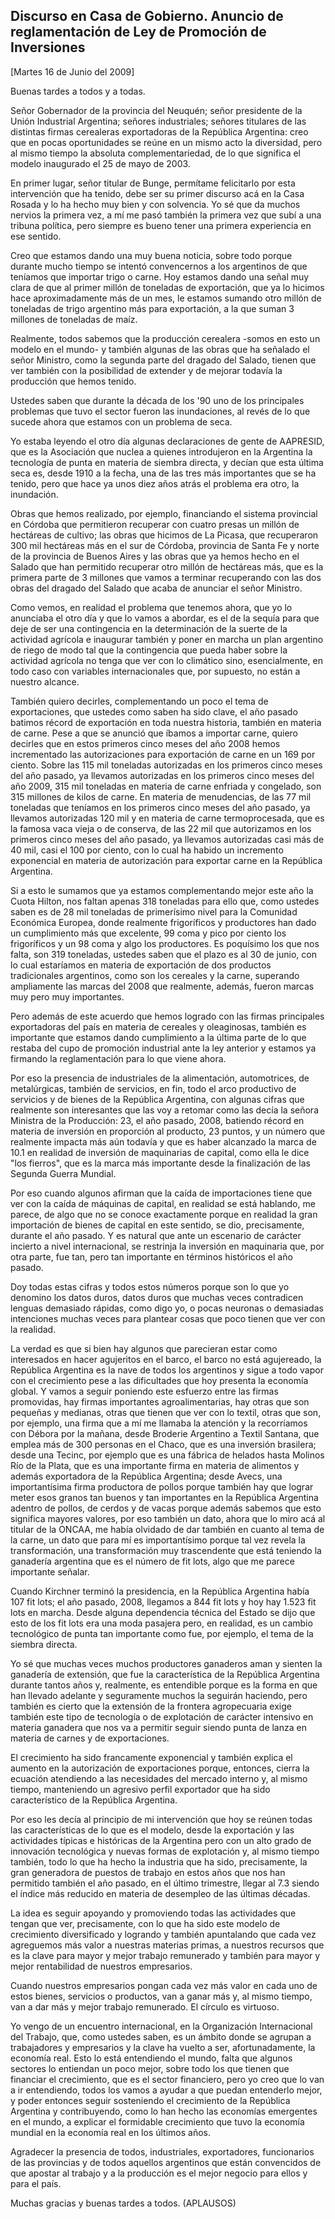 Discurso en Casa de Gobierno. Anuncio de reglamentación de Ley de Promoción de Inversiones
------------------------------------------------------------------------------------------

[Martes 16 de Junio del 2009]

Buenas tardes a todos y a todas.

Señor Gobernador de la provincia del Neuquén; señor presidente de la
Unión Industrial Argentina; señores industriales; señores titulares de
las distintas firmas cerealeras exportadoras de la República Argentina:
creo que en pocas oportunidades se reúne en un mismo acto la diversidad,
pero al mismo tiempo la absoluta complementariedad, de lo que significa
el modelo inaugurado el 25 de mayo de 2003.

En primer lugar, señor titular de Bunge, permítame felicitarlo por esta
intervención que ha tenido, debe ser su primer discurso acá en la Casa
Rosada y lo ha hecho muy bien y con solvencia. Yo sé que da muchos
nervios la primera vez, a mí me pasó también la primera vez que subí a
una tribuna política, pero siempre es bueno tener una primera
experiencia en ese sentido.

Creo que estamos dando una muy buena noticia, sobre todo porque durante
mucho tiempo se intentó convencernos a los argentinos de que teníamos
que importar trigo o carne. Hoy estamos dando una señal muy clara de que
al primer millón de toneladas de exportación, que ya lo hicimos hace
aproximadamente más de un mes, le estamos sumando otro millón de
toneladas de trigo argentino más para exportación, a la que suman 3
millones de toneladas de maíz.

Realmente, todos sabemos que la producción cerealera -somos en esto un
modelo en el mundo- y también algunas de las obras que ha señalado el
señor Ministro, como la segunda parte del dragado del Salado, tienen que
ver también con la posibilidad de extender y de mejorar todavía la
producción que hemos tenido.

Ustedes saben que durante la década de los '90 uno de los principales
problemas que tuvo el sector fueron las inundaciones, al revés de lo que
sucede ahora que estamos con un problema de seca.

Yo estaba leyendo el otro día algunas declaraciones de gente de
AAPRESID, que es la Asociación que nuclea a quienes introdujeron en la
Argentina la tecnología de punta en materia de siembra directa, y decían
que esta última seca es, desde 1910 a la fecha, una de las tres más
importantes que se ha tenido, pero que hace ya unos diez años atrás el
problema era otro, la inundación.

Obras que hemos realizado, por ejemplo, financiando el sistema
provincial en Córdoba que permitieron recuperar con cuatro presas un
millón de hectáreas de cultivo; las obras que hicimos de La Picasa, que
recuperaron 300 mil hectáreas más en el sur de Córdoba, provincia de
Santa Fe y norte de la provincia de Buenos Aires y las obras que ya
hemos hecho en el Salado que han permitido recuperar otro millón de
hectáreas más, que es la primera parte de 3 millones que vamos a
terminar recuperando con las dos obras del dragado del Salado que acaba
de anunciar el señor Ministro.

Como vemos, en realidad el problema que tenemos ahora, que yo lo
anunciaba el otro día y que lo vamos a abordar, es el de la sequía para
que deje de ser una contingencia en la determinación de la suerte de la
actividad agrícola e inaugurar también y poner en marcha un plan
argentino de riego de modo tal que la contingencia que pueda haber sobre
la actividad agrícola no tenga que ver con lo climático sino,
esencialmente, en todo caso con variables internacionales que, por
supuesto, no están a nuestro alcance.

También quiero decirles, complementando un poco el tema de
exportaciones, que ustedes como saben ha sido clave, el año pasado
batimos récord de exportación en toda nuestra historia, también en
materia de carne. Pese a que se anunció que íbamos a importar carne,
quiero decirles que en estos primeros cinco meses del año 2008 hemos
incrementado las autorizaciones para exportación de carne en un 169 por
ciento. Sobre las 115 mil toneladas autorizadas en los primeros cinco
meses del año pasado, ya llevamos autorizadas en los primeros cinco
meses del año 2009, 315 mil toneladas en materia de carne enfriada y
congelado, son 315 millones de kilos de carne. En materia de
menudencias, de las 77 mil toneladas que teníamos en los primeros cinco
meses del año pasado, ya llevamos autorizadas 120 mil y en materia de
carne termoprocesada, que es la famosa vaca vieja o de conserva, de las
22 mil que autorizamos en los primeros cinco meses del año pasado, ya
llevamos autorizadas casi más de 40 mil, casi el 100 por ciento, con lo
cual ha habido un incremento exponencial en materia de autorización para
exportar carne en la República Argentina.

Si a esto le sumamos que ya estamos complementando mejor este año la
Cuota Hilton, nos faltan apenas 318 toneladas para ello que, como
ustedes saben es de 28 mil toneladas de primerísimo nivel para la
Comunidad Económica Europea, donde realmente frigoríficos y productores
han dado un cumplimiento más que excelente, 99 coma y pico por ciento
los frigoríficos y un 98 coma y algo los productores. Es poquísimo los
que nos falta, son 319 toneladas, ustedes saben que el plazo es al 30 de
junio, con lo cual estaríamos en materia de exportación de dos productos
tradicionales argentinos, como son los cereales y la carne, superando
ampliamente las marcas del 2008 que realmente, además, fueron marcas muy
pero muy importantes.

Pero además de este acuerdo que hemos logrado con las firmas principales
exportadoras del país en materia de cereales y oleaginosas, también es
importante que estamos dando cumplimiento a la última parte de lo que
restaba del cupo de promoción industrial ante la ley anterior y estamos
ya firmando la reglamentación para lo que viene ahora.

Por eso la presencia de industriales de la alimentación, automotrices,
de metalúrgicas, también de servicios, en fin, todo el arco productivo
de servicios y de bienes de la República Argentina, con algunas cifras
que realmente son interesantes que las voy a retomar como las decía la
señora Ministra de la Producción: 23, el año pasado, 2008, batiendo
récord en materia de inversión en proporción al producto, 23 puntos, y
un número que realmente impacta más aún todavía y que es haber alcanzado
la marca de 10.1 en realidad de inversión de maquinarias de capital,
como ella le dice "los fierros", que es la marca más importante desde la
finalización de las Segunda Guerra Mundial.

Por eso cuando algunos afirman que la caída de importaciones tiene que
ver con la caída de máquinas de capital, en realidad se está hablando,
me parece, de algo que no se conoce exactamente porque en realidad la
gran importación de bienes de capital en este sentido, se dio,
precisamente, durante el año pasado. Y es natural que ante un escenario
de carácter incierto a nivel internacional, se restrinja la inversión en
maquinaria que, por otra parte, fue tan, pero tan importante en términos
históricos el año pasado.

Doy todas estas cifras y todos estos números porque son lo que yo
denomino los datos duros, datos duros que muchas veces contradicen
lenguas demasiado rápidas, como digo yo, o pocas neuronas o demasiadas
intenciones muchas veces para plantear cosas que poco tienen que ver con
la realidad.

La verdad es que si bien hay algunos que parecieran estar como
interesados en hacer agujeritos en el barco, el barco no está
agujereado, la República Argentina es la nave de todos los argentinos y
sigue a todo vapor con el crecimiento pese a las dificultades que hoy
presenta la economía global. Y vamos a seguir poniendo este esfuerzo
entre las firmas promovidas, hay firmas importantes agroalimentarias,
hay otras que son pequeñas y medianas, otras que tienen que ver con lo
textil, otras que son, por ejemplo, una firma que a mí me llamaba la
atención y la recorríamos con Débora por la mañana, desde Broderie
Argentino a Textil Santana, que emplea más de 300 personas en el Chaco,
que es una inversión brasilera; desde una Tecinc, por ejemplo que es una
fábrica de helados hasta Molinos Río de la Plata, que es una importante
firma en materia de alimentos y además exportadora de la República
Argentina; desde Avecs, una importantísima firma productora de pollos
porque también hay que lograr meter esos granos tan buenos y tan
importantes en la República Argentina adentro de pollos, de cerdos y de
vacas porque además sabemos que esto significa mayores valores, por eso
también un dato, ahora que lo miro acá al titular de la ONCAA, me había
olvidado de dar también en cuanto al tema de la carne, un dato que para
mí es importantísimo porque tal vez revela la transformación, una
transformación muy trascendente que está teniendo la ganadería argentina
que es el número de fit lots, algo que me parece importante señalar.

Cuando Kirchner terminó la presidencia, en la República Argentina había
107 fit lots; el año pasado, 2008, llegamos a 844 fit lots y hoy hay
1.523 fit lots en marcha. Desde alguna dependencia técnica del Estado se
dijo que esto de los fit lots era una moda pasajera pero, en realidad,
es un cambio tecnológico de punta tan importante como fue, por ejemplo,
el tema de la siembra directa.

Yo sé que muchas veces muchos productores ganaderos aman y sienten la
ganadería de extensión, que fue la característica de la República
Argentina durante tantos años y, realmente, es entendible porque es la
forma en que han llevado adelante y seguramente muchos la seguirán
haciendo, pero también es cierto que la extensión de la frontera
agropecuaria exige también este tipo de tecnología o de explotación de
carácter intensivo en materia ganadera que nos va a permitir seguir
siendo punta de lanza en materia de carnes y de exportaciones.

El crecimiento ha sido francamente exponencial y también explica el
aumento en la autorización de exportaciones porque, entonces, cierra la
ecuación atendiendo a las necesidades del mercado interno y, al mismo
tiempo, manteniendo un agresivo perfil exportador que ha sido
característico de la República Argentina.

Por eso les decía al principio de mi intervención que hoy se reúnen
todas las características de lo que es el modelo, desde la exportación y
las actividades típicas e históricas de la Argentina pero con un alto
grado de innovación tecnológica y nuevas formas de explotación y, al
mismo tiempo también, todo lo que ha hecho la industria que ha sido,
precisamente, la gran generadora de puestos de trabajo en estos años que
nos han permitido también el año pasado, en el último trimestre, llegar
al 7.3 siendo el índice más reducido en materia de desempleo de las
últimas décadas.

La idea es seguir apoyando y promoviendo todas las actividades que
tengan que ver, precisamente, con lo que ha sido este modelo de
crecimiento diversificado y logrando y también apuntalando que cada vez
agreguemos más valor a nuestras materias primas, a nuestros recursos que
es la clave para mayor y mejor trabajo remunerado y también para mayor y
mejor rentabilidad de nuestros empresarios.

Cuando nuestros empresarios pongan cada vez más valor en cada uno de
estos bienes, servicios o productos, van a ganar más y, al mismo tiempo,
van a dar más y mejor trabajo remunerado. El círculo es virtuoso.

Yo vengo de un encuentro internacional, en la Organización Internacional
del Trabajo, que, como ustedes saben, es un ámbito donde se agrupan a
trabajadores y empresarios y la clave ha vuelto a ser, afortunadamente,
la economía real. Esto lo está entendiendo el mundo, falta que algunos
sectores lo entiendan un poco mejor, sobre todo los que tienen que
financiar el crecimiento, que es el sector financiero, pero yo creo que
lo van a ir entendiendo, todos los vamos a ayudar a que puedan
entenderlo mejor, y poder entonces seguir sosteniendo el crecimiento de
la República Argentina y contribuyendo, como lo han hecho las economías
emergentes en el mundo, a explicar el formidable crecimiento que tuvo la
economía mundial en la economía real en los últimos años.

Agradecer la presencia de todos, industriales, exportadores,
funcionarios de las provincias y de todos aquellos argentinos que están
convencidos de que apostar al trabajo y a la producción es el mejor
negocio para ellos y para el país.

Muchas gracias y buenas tardes a todos. (APLAUSOS)

 
